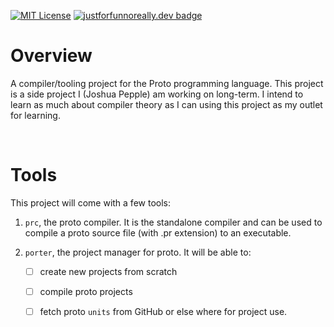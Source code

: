 [![MIT License](https://img.shields.io/badge/license-MIT-blue)](https://github.com/pepplejoshua/proto/blob/main/LICENSE.md)
[![justforfunnoreally.dev badge](https://img.shields.io/badge/justforfunnoreally-dev-9f7)](https://justforfunnoreally.dev)

# Overview

A compiler/tooling project for the Proto programming language. This project is a side project I (Joshua Pepple) am working on long-term. I intend to learn as much about compiler theory as I can using this project as my outlet for learning.

<br>

# Tools

This project will come with a few tools:

1. `prc`, the proto compiler. It is the standalone compiler and can be used to compile a proto source file (with .pr extension) to an executable.

2. `porter`, the project manager for proto. It will be able to:

   - [ ] create new projects from scratch

   - [ ] compile proto projects

   - [ ] fetch proto `units` from GitHub or else where for project use.
